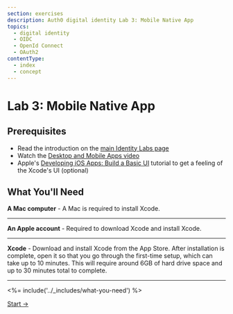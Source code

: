 ```yaml
---
section: exercises
description: Auth0 digital identity Lab 3: Mobile Native App
topics:
  - digital identity
  - OIDC
  - OpenId Connect
  - OAuth2
contentType:
  - index
  - concept
---
```

# Lab 3: Mobile Native App

## Prerequisites

- Read the introduction on the [main Identity Labs page](/labs/)
- Watch the [Desktop and Mobile Apps video](/videos/learn-identity/05-desktop-and-mobile-apps)
- Apple's [Developing iOS Apps: Build a Basic UI](https://developer.apple.com/library/archive/referencelibrary/GettingStarted/DevelopiOSAppsSwift/BuildABasicUI.html) tutorial to get a feeling of the Xcode's UI (optional)

## What You'll Need

**A Mac computer** - A Mac is required to install Xcode.

---

**An Apple account** - Required to download Xcode and install Xcode.

---

**Xcode** - Download and install Xcode from the App Store. After installation is complete, open it so that you go through the first-time setup, which can take up to 10 minutes. This will require around 6GB of hard drive space and up to 30 minutes total to complete.

---

<%= include('../_includes/what-you-need') %>

<a href="/identity-labs/03-mobile-native-app/exercise-01" class="btn btn-transparent">Start →</a>
